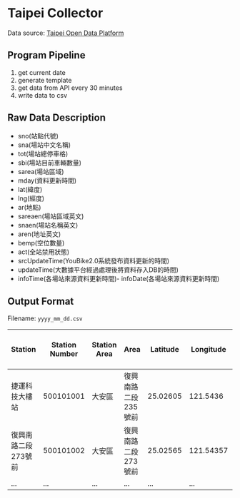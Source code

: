 # Taipei Collector

Data source: [Taipei Open Data Platform](https://data.taipei/dataset/detail?id=c6bc8aed-557d-41d5-bfb1-8da24f78f2fb&fbclid=IwZXh0bgNhZW0CMTAAAR0OHkwnVjiA6gp1TcKB3eOaRkE2Y_muk2TE4K8O9ntiiXeoRrRMbjGzFZY_aem_AYJnjcnXubcbUCy272pvoA95ZEArrcGdDEw4RSXbbknOtsib5f9pyWJ_PDPi610nsfHXH7wkvGDE1TgEu1FAbH1w)

## Program Pipeline
1. get current date
2. generate template
3. get data from API every 30 minutes
4. write data to csv

## Raw Data Description
- sno(站點代號)
- sna(場站中文名稱)
- tot(場站總停車格)
- sbi(場站目前車輛數量)
- sarea(場站區域)
- mday(資料更新時間)
- lat(緯度)
- lng(經度)
- ar(地點)
- sareaen(場站區域英文)
- snaen(場站名稱英文)
- aren(地址英文)
- bemp(空位數量)
- act(全站禁用狀態)
- srcUpdateTime(YouBike2.0系統發布資料更新的時間)
- updateTime(大數據平台經過處理後將資料存入DB的時間)
- infoTime(各場站來源資料更新時間)- infoDate(各場站來源資料更新時間)

## Output Format
Filename: `yyyy_mm_dd.csv`

|Station|Station Number|Station Area|Area|Latitude|Longitude|Total|00:00 Available Rent Bikes|00:30 Available Rent Bikes|...|23:30 Available Rent Bikes|
|---|---|---|---|---|---|---|---|---|---|---|
|捷運科技大樓站|500101001|大安區|復興南路二段235號前|25.02605|121.5436|28|6|10|...|5|
|復興南路二段273號前|500101002|大安區|復興南路二段273號前|25.02565|121.54357|21|2|9|...|5|
|...|...|...|...|...|...|...|...|...|...|...|